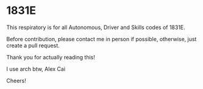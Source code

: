 # 1831E
This respiratory is for all Autonomous, Driver and Skills codes of 1831E.

Before contribution, please contact me in person if possible, otherwise, just create a pull request. 

Thank you for actually reading this!

I use arch btw,
Alex Cai

Cheers!
